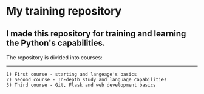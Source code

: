 My training repository
======================
I made this repository for training and learning the Python's capabilities.
----------------------------------------------
The repository is divided into courses:
***************************************
    1) First course - starting and langeage's basics
    2) Second course - In-depth study and language capabilities
    3) Third course - Git, Flask and web development basics
